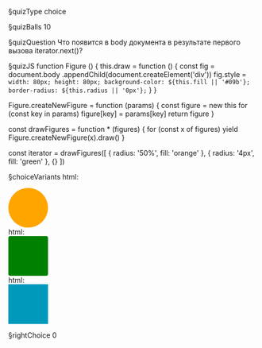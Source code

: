 §quizType
choice

§quizBalls
10

§quizQuestion
Что появится в body документа в результате первого вызова  iterator.next()?



§quizJS
function Figure () {
  this.draw = function () {
    const fig = document.body
      .appendChild(document.createElement('div'))
    fig.style = `
      width: 80px;
      height: 80px;
      background-color: ${this.fill || '#09b'};
      border-radius: ${this.radius || '0px'};
    `
  }
}

Figure.createNewFigure = function (params) {
  const figure = new this
  for (const key in params) figure[key] = params[key]
  return figure
}

const drawFigures = function * (figures) {
  for (const x of figures) yield Figure.createNewFigure(x).draw()
}

const iterator = drawFigures([
  { radius: '50%', fill: 'orange' },
  { radius: '4px', fill: 'green' },
  {}
])


§choiceVariants
html:<div style="width: 80px; height: 80px; background-color: orange; border-radius: 50%;"></div>
html:<div style="width: 80px; height: 80px; background-color: green; border-radius: 4px;"></div>
html:<div style="width: 80px; height: 80px; background-color: #09b"></div>

§rightChoice
0
